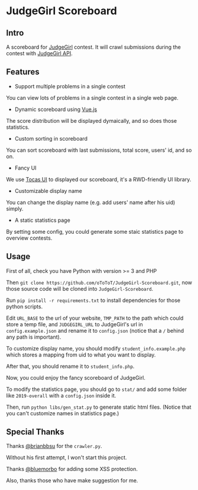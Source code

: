 # JudgeGirl Scoreboard #

## Intro ##

A scoreboard for [JudgeGirl](https://judgegirl.csie.org) contest.
It will crawl submissions during the contest with [JudgeGirl API](https://judgegirl.csie.org/api/submission).

## Features ##

- Support multiple problems in a single contest

You can view lots of problems in a single contest in a single web page.

- Dynamic scoreboard using [Vue.js](https://vuejs.org)

The score distribution will be displayed dymaically, and so does those statistics.

- Custom sorting in scoreboard

You can sort scoreboard with last submissions, total score, users' id, and so on.

- Fancy UI

We use [Tocas UI](https://github.com/TeaMeow/TocasUI) to displayed our scoreboard, it's a RWD-friendly UI library.

- Customizable display name

You can change the display name (e.g. add users' name after his uid) simply.

- A static statistics page

By setting some config, you could generate some staic statistics page to overview contests.

## Usage ##

First of all, check you have Python with version >= 3 and PHP

Then `git clone https://github.com/oToToT/JudgeGirl-Scoreboard.git`, now those source code will be cloned into `JudgeGirl-Scoreboard`.

Run `pip install -r requirements.txt` to install dependencies for those python scripts.

Edit `URL_BASE` to the url of your website, `TMP_PATH` to the path which could store a temp file, and `JUDGEGIRL_URL` to JudgeGirl's url in `config.example.json` and rename it to `config.json` (notice that a `/` behind any path is important).

To customize display name, you should modify `student_info.example.php` which stores a mapping from uid to what you want to display.

After that, you should rename it to `student_info.php`.

Now, you could enjoy the fancy scoreboard of JudgeGirl.

To modify the statistics page, you should go to `stat/` and add some folder like `2019-overall` with a `config.json` inside it.

Then, run `python libs/gen_stat.py` to generate static html files. (Notice that you can't customize names in statistics page.)

## Special Thanks ##

Thanks [@brianbbsu](https://github.com/brianbbsu) for the `crawler.py`.

Without his first attempt, I won't start this project.

Thanks [@bluemorbo](https://github.com/bluemorbo) for adding some XSS protection.

Also, thanks those who have make suggestion for me.
